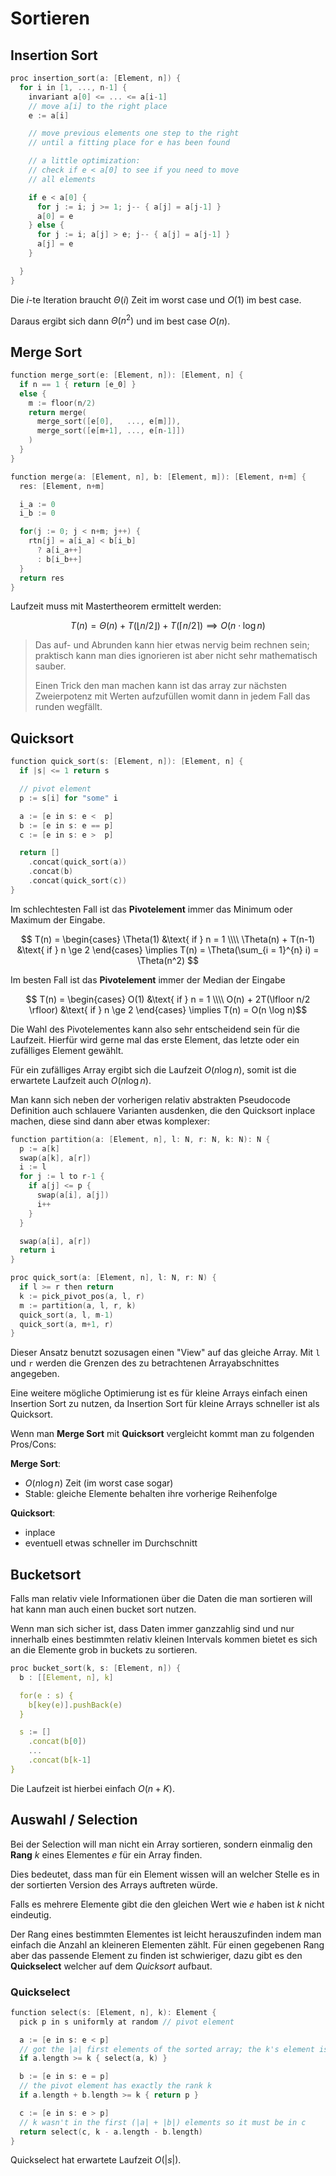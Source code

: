 # Sortieren

## Insertion Sort

```c
proc insertion_sort(a: [Element, n]) {
  for i in [1, ..., n-1] {
    invariant a[0] <= ... <= a[i-1]
    // move a[i] to the right place
    e := a[i]

    // move previous elements one step to the right
    // until a fitting place for e has been found

    // a little optimization:
    // check if e < a[0] to see if you need to move
    // all elements

    if e < a[0] {
      for j := i; j >= 1; j-- { a[j] = a[j-1] }
      a[0] = e
    } else {
      for j := i; a[j] > e; j-- { a[j] = a[j-1] }
      a[j] = e
    }

  }
}
```

Die $i$-te Iteration braucht $\Theta(i)$ Zeit im worst case und $O(1)$ im best case.

Daraus ergibt sich dann $\Theta(n^2)$ und im best case $O(n)$.


## Merge Sort

```c
function merge_sort(e: [Element, n]): [Element, n] {
  if n == 1 { return [e_0] }
  else {
    m := floor(n/2)
    return merge(
      merge_sort([e[0],   ..., e[m]]),
      merge_sort([e[m+1], ..., e[n-1]])
    )
  }
}

function merge(a: [Element, n], b: [Element, m]): [Element, n+m] {
  res: [Element, n+m]

  i_a := 0
  i_b := 0

  for(j := 0; j < n+m; j++) {
    rtn[j] = a[i_a] < b[i_b]
      ? a[i_a++]
      : b[i_b++]
  }
  return res
}
```

Laufzeit muss mit Mastertheorem ermittelt werden:

$$T(n) = \Theta(n) + T(\lfloor n/2 \rfloor) + T(\lceil n/2 \rceil) \implies O(n \cdot \log n)$$

> Das auf- und Abrunden kann hier etwas nervig beim rechnen sein; praktisch kann man dies ignorieren ist aber nicht sehr mathematisch sauber.
>
> Einen Trick den man machen kann ist das array zur nächsten Zweierpotenz mit Werten aufzufüllen womit dann in jedem Fall das runden wegfällt.

## Quicksort

```c
function quick_sort(s: [Element, n]): [Element, n] {
  if |s| <= 1 return s

  // pivot element
  p := s[i] for "some" i

  a := [e in s: e <  p]
  b := [e in s: e == p]
  c := [e in s: e >  p]

  return []
    .concat(quick_sort(a))
    .concat(b)
    .concat(quick_sort(c))
}
```

Im schlechtesten Fall ist das **Pivotelement** immer das Minimum oder Maximum der Eingabe.

$$
T(n) = \begin{cases}
  \Theta(1)          &\text{ if } n = 1 \\\\
  \Theta(n) + T(n-1) &\text{ if } n \ge 2
\end{cases} \implies T(n) = \Theta(\sum_{i = 1}^{n} i) = \Theta(n^2)
$$

Im besten Fall ist das **Pivotelement** immer der Median der Eingabe

$$
T(n) = \begin{cases}
  O(1)                           &\text{ if } n = 1 \\\\
  O(n) + 2T(\lfloor n/2 \rfloor) &\text{ if } n \ge 2
\end{cases} \implies T(n) = O(n \log n)$$

Die Wahl des Pivotelementes kann also sehr entscheidend sein für die Laufzeit.
Hierfür wird gerne mal das erste Element, das letzte oder ein zufälliges Element gewählt.

Für ein zufälliges Array ergibt sich die Laufzeit $O(n \log n)$, somit ist die erwartete Laufzeit auch $O(n \log n)$.

Man kann sich neben der vorherigen relativ abstrakten Pseudocode Definition auch schlauere Varianten ausdenken, die den Quicksort inplace machen, diese sind dann aber etwas komplexer:

```c
function partition(a: [Element, n], l: N, r: N, k: N): N {
  p := a[k]
  swap(a[k], a[r])
  i := l
  for j := l to r-1 {
    if a[j] <= p {
      swap(a[i], a[j])
      i++
    }
  }

  swap(a[i], a[r])
  return i
}

proc quick_sort(a: [Element, n], l: N, r: N) {
  if l >= r then return
  k := pick_pivot_pos(a, l, r)
  m := partition(a, l, r, k)
  quick_sort(a, l, m-1)
  quick_sort(a, m+1, r)
}
```

Dieser Ansatz benutzt sozusagen einen "View" auf das gleiche Array.
Mit `l` und `r` werden die Grenzen des zu betrachtenen Arrayabschnittes angegeben.

Eine weitere mögliche Optimierung ist es für kleine Arrays einfach einen Insertion Sort zu nutzen, da Insertion Sort für kleine Arrays schneller ist als Quicksort.

Wenn man **Merge Sort** mit **Quicksort** vergleicht kommt man zu folgenden Pros/Cons:

**Merge Sort**:
- $O(n \log n)$ Zeit (im worst case sogar)
- Stable: gleiche Elemente behalten ihre vorherige Reihenfolge

**Quicksort**:
- inplace
- eventuell etwas schneller im Durchschnitt

## Bucketsort

Falls man relativ viele Informationen über die Daten die man sortieren will hat kann man auch einen bucket sort nutzen.

Wenn man sich sicher ist, dass Daten immer ganzzahlig sind und nur innerhalb eines bestimmten relativ kleinen Intervals kommen bietet es sich an die Elemente grob in buckets zu sortieren.

```c
proc bucket_sort(k, s: [Element, n]) {
  b : [[Element, n], k]

  for(e : s) {
    b[key(e)].pushBack(e)
  }

  s := []
    .concat(b[0])
    ...
    .concat(b[k-1]
}
```

Die Laufzeit ist hierbei einfach $O(n + K)$.


## Auswahl / Selection

Bei der Selection will man nicht ein Array sortieren, sondern einmalig den **Rang** $k$ eines Elementes $e$ für ein Array finden.

Dies bedeutet, dass man für ein Element wissen will an welcher Stelle es in der sortierten Version des Arrays auftreten würde.

Falls es mehrere Elemente gibt die den gleichen Wert wie $e$ haben ist $k$ nicht eindeutig.

Der Rang eines bestimmten Elementes ist leicht herauszufinden indem man einfach die Anzahl an kleineren Elementen zählt.
Für einen gegebenen Rang aber das passende Element zu finden ist schwieriger, dazu gibt es den **Quickselect** welcher auf dem *Quicksort* aufbaut.

### Quickselect

```c
function select(s: [Element, n], k): Element {
  pick p in s uniformly at random // pivot element

  a := [e in s: e < p]
  // got the |a| first elements of the sorted array; the k's element is part of this
  if a.length >= k { select(a, k) }

  b := [e in s: e = p]
  // the pivot element has exactly the rank k
  if a.length + b.length >= k { return p }

  c := [e in s: e > p]
  // k wasn't in the first (|a| + |b|) elements so it must be in c
  return select(c, k - a.length - b.length)
}
```

Quickselect hat erwartete Laufzeit $O(\vert s \vert)$.

